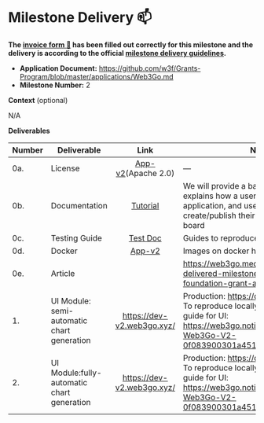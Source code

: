 # Milestone Delivery :mailbox:

**The [invoice form :pencil:](https://docs.google.com/forms/d/e/1FAIpQLSfmNYaoCgrxyhzgoKQ0ynQvnNRoTmgApz9NrMp-hd8mhIiO0A/viewform) has been filled out correctly for this milestone and the delivery is according to the official [milestone delivery guidelines](https://github.com/w3f/Grants-Program/blob/master/docs/milestone-deliverables-guidelines.md).**

- **Application Document:** https://github.com/w3f/Grants-Program/blob/master/applications/Web3Go.md
- **Milestone Number:** 2

**Context** (optional)

N/A

**Deliverables**

| Number | Deliverable                                |                                                                               Link                                                                                | Notes                                                                                                                                                                               |
| ------ | ------------------------------------------ | :---------------------------------------------------------------------------------------------------------------------------------------------------------------: | ----------------------------------------------------------------------------------------------------------------------------------------------------------------------------------- |
| 0a.    | License                                    |                                [App-v2](https://github.com/web3go-xyz/web3go-xyz-v2/blob/docker-build-for-w3/LICENSE)(Apache 2.0)                                 | —                                                                                                                                                                                   |
| 0b.    | Documentation                              |                                   [Tutorial](https://web3go.notion.site/M2-Delivery-Web3Go-V2-0f083900301a451a8e60042a3755a03a)                                   | We will provide a basic **tutorial** that explains how a user can signup/signin the application, and use the UI to create/publish their own customized data board                   |
| 0c.    | Testing Guide                              |                                   [Test Doc](https://web3go.notion.site/M2-Delivery-Web3Go-V2-0f083900301a451a8e60042a3755a03a)                                   | Guides to reproduce the services locally                                                                                                                                            |
| 0d.    | Docker                                     | [App-v2](https://hub.docker.com/layers/web3go/web3go/v2-alpha-0.3/images/sha256-b16a63f497936cf17a8d3f6ab5a6200854f5be957720715e82052b56c936ba99?context=explore) | Images on docker hub                                                                                                                                                                |
| 0e.    | Article                                    |                                                                                                                                                                   | https://web3go.medium.com/web3go-delivered-milestone-2-for-our-web3-foundation-grant-a5d03f6f26e1                                                                                   |
| 1.     | UI Module: semi-automatic chart generation |                                                                    https://dev-v2.web3go.xyz/                                                                     | Production: https://dev-v2.web3go.xyz ; To reproduce locally, following the testing guide for UI: https://web3go.notion.site/M2-Delivery-Web3Go-V2-0f083900301a451a8e60042a3755a03a |
| 2.     | UI Module:fully-automatic chart generation |                                                                    https://dev-v2.web3go.xyz/                                                                     | Production: https://dev-v2.web3go.xyz ; To reproduce locally, following the testing guide for UI: https://web3go.notion.site/M2-Delivery-Web3Go-V2-0f083900301a451a8e60042a3755a03a |
